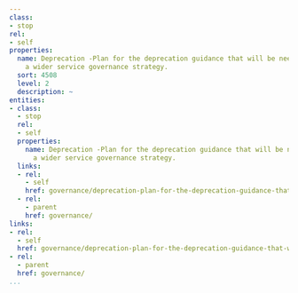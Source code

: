 ```yaml
---
class:
- stop
rel:
- self
properties:
  name: Deprecation -Plan for the deprecation guidance that will be needed to drive
    a wider service governance strategy.
  sort: 4508
  level: 2
  description: ~
entities:
- class:
  - stop
  rel:
  - self
  properties:
    name: Deprecation -Plan for the deprecation guidance that will be needed to drive
      a wider service governance strategy.
  links:
  - rel:
    - self
    href: governance/deprecation-plan-for-the-deprecation-guidance-that-will-be-needed-to-drive-a-wider-service-governance-strategy..md
  - rel:
    - parent
    href: governance/
links:
- rel:
  - self
  href: governance/deprecation-plan-for-the-deprecation-guidance-that-will-be-needed-to-drive-a-wider-service-governance-strategy..md
- rel:
  - parent
  href: governance/
...
```

